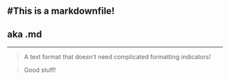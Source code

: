 #This is a markdownfile!
------------------------

## aka .md
------------------------

> A text format that doesn't need complicated formatting indicators!

> Good stuff!